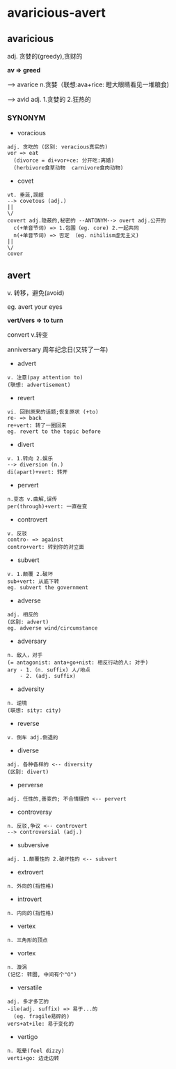 # avaricious-avert

## avaricious

adj. 贪婪的(greedy),贪财的

**av => greed**

--> avarice n.贪婪（联想:ava+rice: 瞪大眼睛看见一堆粮食)

--> avid adj. 1.贪婪的 2.狂热的

### SYNONYM

- voracious
```
adj. 贪吃的 (区别: veracious真实的)
vor => eat
  (divorce = di+vor+ce: 分开吃:离婚)
  (herbivore食草动物  carnivore食肉动物)
```
- covet
```
vt. 垂涎,觊觎
--> covetous (adj.)
||
\/
covert adj.隐蔽的,秘密的 --ANTONYM--> overt adj.公开的
  c(+单音节词) => 1.包围（eg. core) 2.一起共同
  n(+单音节词) => 否定 （eg. nihilism虚无主义)
||
\/
cover
```

## avert

v. 转移，避免(avoid)

eg. avert your eyes

**vert/vers => to turn**

  convert  v.转变

  anniversary 周年纪念日(又转了一年)

- advert
```
v. 注意(pay attention to)
(联想: advertisement)
```
- revert
```
vi. 回到原来的话题;恢复原状 (+to)
re- => back
re+vert: 转了一圈回来
eg. revert to the topic before
```
- divert
```
v. 1.转向 2.娱乐
--> diversion (n.)
di(apart)+vert: 转开
```
- pervert
```
n.变态 v.曲解,误传
per(through)+vert: 一直在变
```
- controvert
```
v. 反驳
contro- => against
contro+vert: 转到你的对立面
```
- subvert
```
v. 1.颠覆 2.破坏
sub+vert: 从底下转
eg. subvert the government
```
- adverse
```
adj. 相反的
(区别: advert)
eg. adverse wind/circumstance
```
  - adversary
  ```
  n. 敌人，对手
  (= antagonist: anta+go+nist: 相反行动的人: 对手)
  ary - 1.（n. suffix) 人/地点
      - 2. (adj. suffix)
  ```
  - adversity
  ```
  n. 逆境
  (联想: sity: city)
  ```
- reverse
```
v. 倒车 adj.倒退的
```
- diverse
```
adj. 各种各样的 <-- diversity
(区别: divert)
```
- perverse
```
adj. 任性的,善变的; 不合情理的 <-- pervert
```
- controversy
```
n. 反驳,争议 <-- controvert
--> controversial (adj.)
```
- subversive
```
adj. 1.颠覆性的 2.破坏性的 <-- subvert
```
- extrovert
```
n. 外向的(指性格)
```
- introvert
```
n. 内向的(指性格)
```
- vertex
```
n. 三角形的顶点
```
- vortex
```
n. 漩涡
(记忆: 转圈, 中间有个"O")
```
- versatile
```
adj. 多才多艺的
-ile(adj. suffix) => 易于...的
  (eg. fragile易碎的)
vers+at+ile: 易于变化的
```
- vertigo
```
n. 眩晕(feel dizzy)
verti+go: 边走边转
```
